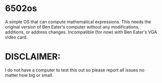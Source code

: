 # 6502os
A simple OS that can compute mathematical expressions. This needs the original version of Ben Eater's computer without any modifications, additions, or address changes. Incompatible (for now) with Ben Eater's VGA video card.

# DISCLAIMER:
I do not have a computer to test this out so please report all issues no matter how big or small.
